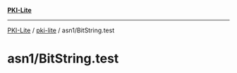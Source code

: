 [**PKI-Lite**](../../../README.md)

---

[PKI-Lite](../../../README.md) / [pki-lite](../../README.md) / asn1/BitString.test

# asn1/BitString.test
